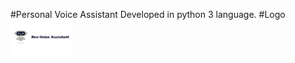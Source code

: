 #Personal Voice Assistant 
Developed in python 3 language.
#Logo
<img src="images/rex1.png" width="100">